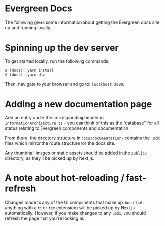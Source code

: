 # Evergreen Docs

The following gives some information about getting the Evergreen docs site up and running locally.

# Spinning up the dev server

To get started locally, run the following commands:

```
$ (docs): yarn install
$ (docs): yarn dev
```

Then, navigate to your browser and go to: `localhost:3000`.

# Adding a new documentation page

Add an entry under the corresponding header in `InformationArchitecture.ts` - you can think of this as the "database" for all status relating to Evergreen components and documentation.

From there, the directory structure in `docs/documentation/` contains the `.mdx` files which mirror the route structure for the docs site.

Any thumbnail images or static assets should be added in the `public/` directory, as they'll be picked up by Next.js.

# A note about hot-reloading / fast-refresh

Changes made to any of the UI components that make up `docs/` (i.e. anything with a `ts` or `tsx` extension) will be picked up by Next.js automatically.
However, if you make changes to any `.mdx`, you should refresh the page that you're looking at.
